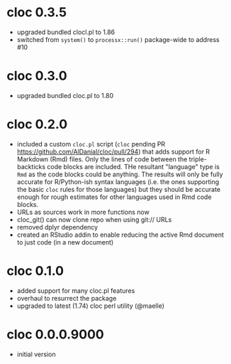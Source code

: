 # cloc 0.3.5

- upgraded bundled clocl.pl to 1.86
- switched from `system()` to `processx::run()` package-wide to address #10

# cloc 0.3.0

- upgraded bundled cloc.pl to 1.80

# cloc 0.2.0

- included a custom `cloc.pl` script (`cloc` pending PR <https://github.com/AlDanial/cloc/pull/294>)
  that adds support for R Markdown (Rmd) files. Only the lines of code between
  the triple-backticks code blocks are included. THe resultant "language" type is
  `Rmd` as the code blocks could be anything. The results will only be fully accurate for
  R/Python-ish syntax languages (i.e. the ones supporting the basic `cloc` rules for 
  those languages) but they should be accurate enough for rough estimates for
  other languages used in Rmd code blocks.
- URLs as sources work in more functions now
- cloc_git() can now clone repo when using git:// URLs
- removed dplyr dependency
- created an RStudio addin to enable reducing the active Rmd document to just code (in a new document)

# cloc 0.1.0

- added support for many cloc.pl features
- overhaul to resurrect the package
- upgraded to latest (1.74) cloc perl utility (@maelle)

# cloc 0.0.0.9000

- initial version
